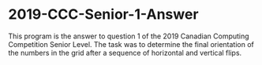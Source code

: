 # 2019-CCC-Senior-1-Answer
This program is the answer to question 1 of the 2019 Canadian Computing Competition Senior Level. The task was to determine the final orientation of the numbers in the grid after a sequence of horizontal and vertical flips.
